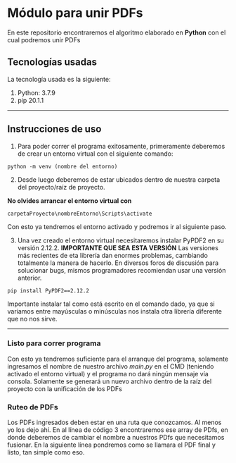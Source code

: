 # Módulo para unir PDFs
En este repositorio encontraremos el algoritmo elaborado en **Python** con el cual podremos unir PDFs

## Tecnologías usadas
La tecnología usada es la siguiente:
1. Python: 3.7.9
2. pip 20.1.1

___

## Instrucciones de uso
1. Para poder correr el programa exitosamente, primeramente deberemos de crear un entorno virtual con el siguiente comando:
~~~
python -m venv (nombre del entorno)
~~~
2. Desde luego deberemos de estar ubicados dentro de nuestra carpeta del proyecto/raíz de proyecto.

**No olvides arrancar el entorno virtual con**
~~~
carpetaProyecto\nombreEntorno\Scripts\activate
~~~
Con esto ya tendremos el entorno activado y podremos ir al siguiente paso.

3. Una vez creado el entorno virtual necesitaremos instalar PyPDF2 en su versión 2.12.2. **IMPORTANTE QUE SEA ESTA VERSIÓN** Las versiones más recientes de eta librería
dan enormes problemas, cambiando totalmente la manera de hacerlo. En diversos foros de discusión para solucionar bugs, mismos programadores recomiendan usar una versión anterior.

~~~
pip install PyPDF2==2.12.2
~~~
Importante instalar tal como está escrito en el comando dado, ya que si variamos entre mayúsculas o minúsculas nos instala otra librería diferente que no nos sirve.

___

### Listo para correr programa
Con esto ya tendremos suficiente para el arranque del programa, solamente ingresamos el nombre de nuestro archivo *main.py* en el CMD (teniendo activado el entorno virtual) y el programa no dará ningún mensaje vía consola. Solamente se generará un nuevo archivo dentro de la raíz del proyecto con la unificación de los PDFs

### Ruteo de PDFs
Los PDFs ingresados deben estar en una ruta que conozcamos. Al menos yo los dejo ahí. En al línea de código 3 encontraremos ese array de PDfs, en donde deberemos de cambiar el nombre a nuestros PDfs que necesitamos fusionar. En la siguiente línea pondremos como se llamara el PDF final y listo, tan simple como eso. 
